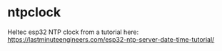 # ntpclock
Heltec esp32 NTP clock
from a tutorial here: https://lastminuteengineers.com/esp32-ntp-server-date-time-tutorial/
